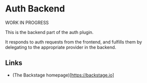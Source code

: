 # Auth Backend

WORK IN PROGRESS

This is the backend part of the auth plugin.

It responds to auth requests from the frontend, and fulfills them by delegating
to the appropriate provider in the backend.

## Links

- (The Backstage homepage)[https://backstage.io]
